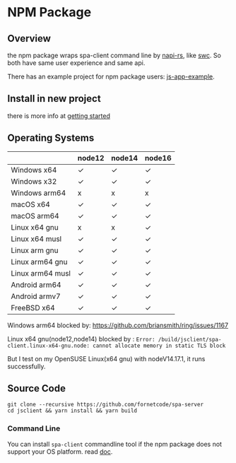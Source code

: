 # NPM Package
## Overview
the npm package wraps spa-client command line by [napi-rs](https://github.com/napi-rs/napi-rs),
like [swc](https://github.com/swc-project/swc).
So both have same user experience and same api.

There has an example project for npm package users: 
[js-app-example](https://github.com/fornetcode/spa-server/tree/master/example/js-app-example).

## Install in new project
there is more info at [getting started](./getting-started.md#run-spa-client-in-npm-package) 

## Operating Systems

|                  | node12 | node14 | node16 |
| ---------------- |--------|--------|--------|
| Windows x64      | ✓      | ✓      | ✓      |
| Windows x32      | ✓      | ✓      | ✓      |
| Windows arm64    | x      | x      | x      |
| macOS x64        | ✓      | ✓      | ✓      |
| macOS arm64      | ✓      | ✓      | ✓      |
| Linux x64 gnu    | x      | x      | ✓      |
| Linux x64 musl   | ✓      | ✓      | ✓      |
| Linux arm gnu    | ✓      | ✓      | ✓      |
| Linux arm64 gnu  | ✓      | ✓      | ✓      |
| Linux arm64 musl | ✓      | ✓      | ✓      |
| Android arm64    | ✓      | ✓      | ✓      |
| Android armv7    | ✓      | ✓      | ✓      |
| FreeBSD x64      | ✓      | ✓      | ✓      |

Windows arm64 blocked by: https://github.com/briansmith/ring/issues/1167

Linux x64 gnu(node12,node14) blocked by : `Error: /build/jsclient/spa-client.linux-x64-gnu.node: cannot allocate memory in static TLS block`

But I test on my OpenSUSE Linux(x64 gnu) with nodeV14.17.1, it runs successfully.


## Source Code
```shell
git clone --recursive https://github.com/fornetcode/spa-server
cd jsclient && yarn install && yarn build
```
### Command Line
You can install `spa-client` commandline tool if the npm package does not support your OS platform. read [doc](./spa-client-command-line#source-code). 
